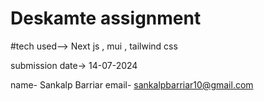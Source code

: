 # Deskamte assignment 
#tech used--> Next js , mui , tailwind css

submission date-> 14-07-2024

name- Sankalp Barriar
email- sankalpbarriar10@gmail.com
